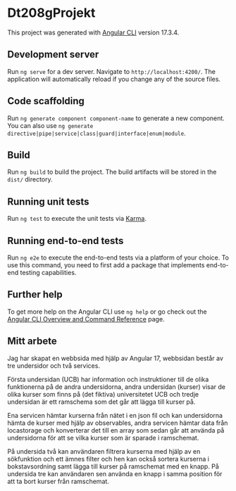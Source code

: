 # Dt208gProjekt

This project was generated with [Angular CLI](https://github.com/angular/angular-cli) version 17.3.4.

## Development server

Run `ng serve` for a dev server. Navigate to `http://localhost:4200/`. The application will automatically reload if you change any of the source files.

## Code scaffolding

Run `ng generate component component-name` to generate a new component. You can also use `ng generate directive|pipe|service|class|guard|interface|enum|module`.

## Build

Run `ng build` to build the project. The build artifacts will be stored in the `dist/` directory.

## Running unit tests

Run `ng test` to execute the unit tests via [Karma](https://karma-runner.github.io).

## Running end-to-end tests

Run `ng e2e` to execute the end-to-end tests via a platform of your choice. To use this command, you need to first add a package that implements end-to-end testing capabilities.

## Further help

To get more help on the Angular CLI use `ng help` or go check out the [Angular CLI Overview and Command Reference](https://angular.io/cli) page.

## Mitt arbete

Jag har skapat en webbsida med hjälp av Angular 17, webbsidan består av tre undersidor och två services. 

Första undersidan (UCB) har information och instruktioner till de olika funktionerna på de andra undersidorna, andra undersidan (kurser) visar de olika kurser som finns på (det fiktiva) universitetet UCB och tredje undersidan är ett ramschema som det går att lägga till kurser på. 

Ena servicen hämtar kurserna från nätet i en json fil och kan undersidorna hämta de kurser med hjälp av observables,  andra servicen hämtar data från locastorage och konverterar det till en array som sedan går att använda på undersidorna för att se vilka kurser som är sparade i ramschemat. 

På undersida två kan användaren filtrera kurserna med hjälp av en sökfunktion och ett ämnes filter och hen kan också sortera kurserna i bokstavsordning samt lägga till kurser på ramschemat med en knapp. På undersida tre kan användaren sen använda en knapp i samma position för att ta bort kurser från ramschemat.
